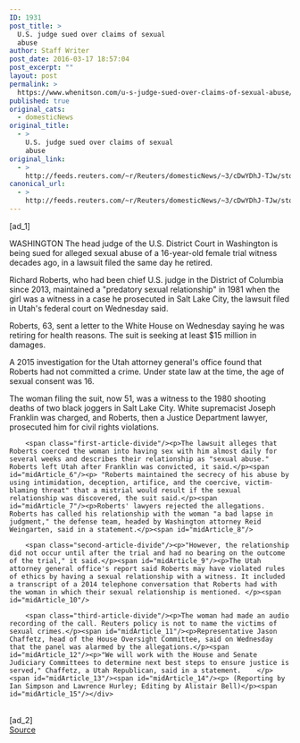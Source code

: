 ```yaml
---
ID: 1931
post_title: >
  U.S. judge sued over claims of sexual
  abuse
author: Staff Writer
post_date: 2016-03-17 18:57:04
post_excerpt: ""
layout: post
permalink: >
  https://www.whenitson.com/u-s-judge-sued-over-claims-of-sexual-abuse/
published: true
original_cats:
  - domesticNews
original_title:
  - >
    U.S. judge sued over claims of sexual
    abuse
original_link:
  - >
    http://feeds.reuters.com/~r/Reuters/domesticNews/~3/cDwYDhJ-TJw/story01.htm
canonical_url:
  - >
    http://feeds.reuters.com/~r/Reuters/domesticNews/~3/cDwYDhJ-TJw/story01.htm
---
```

 [ad_1]
<br><div id="articleText">
<span id="midArticle_start"/>

<span id="midArticle_0"/><span class="focusParagraph" readability="5"><p><span class="articleLocation">WASHINGTON</span> The head judge of the U.S. District Court in Washington is being sued for alleged sexual abuse of a 16-year-old female trial witness decades ago, in a lawsuit filed the same day he retired.    </p></span><span id="midArticle_1"/><p>Richard Roberts, who had been chief U.S. judge in the District of Columbia since 2013, maintained a "predatory sexual relationship" in 1981 when the girl was a witness in a case he  prosecuted in Salt Lake City, the lawsuit filed in Utah's federal court on Wednesday said.</p><span id="midArticle_2"/><p>Roberts, 63, sent a letter to the White House on Wednesday saying he was retiring for health reasons. The suit is seeking at least $15 million in damages.</p><span id="midArticle_3"/><p>A 2015 investigation for the Utah attorney general's office found that Roberts had not committed a crime. Under state law at the time, the age of sexual consent was 16.</p><span id="midArticle_4"/><p>The woman filing the suit, now 51, was a witness to the 1980 shooting deaths of two black joggers in Salt Lake City. White supremacist Joseph Franklin was charged, and Roberts, then a Justice Department lawyer, prosecuted him for civil rights violations.</p><span id="midArticle_5"/>
        
        <span class="first-article-divide"/><p>The lawsuit alleges that Roberts coerced the woman into having sex with him almost daily for several weeks and describes their relationship as "sexual abuse." Roberts left Utah after Franklin was convicted, it said.</p><span id="midArticle_6"/><p> "Roberts maintained the secrecy of his abuse by using intimidation, deception, artifice, and the coercive, victim-blaming threat" that a mistrial would result if the sexual relationship was discovered, the suit said.</p><span id="midArticle_7"/><p>Roberts' lawyers rejected the allegations. Roberts has called his relationship with the woman "a bad lapse in judgment," the defense team, headed by Washington attorney Reid Weingarten, said in a statement.</p><span id="midArticle_8"/>
        
        <span class="second-article-divide"/><p>"However, the relationship did not occur until after the trial and had no bearing on the outcome of the trial," it said.</p><span id="midArticle_9"/><p>The Utah attorney general office's report said Roberts may have violated rules of ethics by having a sexual relationship with a witness. It included a transcript of a 2014 telephone conversation that Roberts had with the woman in which their sexual relationship is mentioned. </p><span id="midArticle_10"/>
        
        <span class="third-article-divide"/><p>The woman had made an audio recording of the call. Reuters policy is not to name the victims of sexual crimes.</p><span id="midArticle_11"/><p>Representative Jason Chaffetz, head of the House Oversight Committee, said on Wednesday that the panel was alarmed by the allegations.</p><span id="midArticle_12"/><p>"We will work with the House and Senate Judiciary Committees to determine next best steps to ensure justice is served," Chaffetz, a Utah Republican, said in a statement.    </p><span id="midArticle_13"/><span id="midArticle_14"/><p> (Reporting by Ian Simpson and Lawrence Hurley; Editing by Alistair Bell)</p><span id="midArticle_15"/></div>
<br>[ad_2]
<br><a href="http://feeds.reuters.com/~r/Reuters/domesticNews/~3/cDwYDhJ-TJw/story01.htm">Source </a>